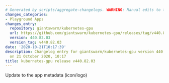 ```yaml
---
# Generated by scripts/aggregate-changelogs. WARNING: Manual edits to this files will be overwritten.
changes_categories:
- Playground Apps
changes_entry:
  repository: giantswarm/kubernetes-gpu
  url: https://github.com/giantswarm/kubernetes-gpu/releases/tag/v440.82.03
  version: 440.82.03
  version_tag: v440.82.03
date: '2020-10-21T10:17:39'
description: Changelog entry for giantswarm/kubernetes-gpu version 440.82.03, published
  on 21 October 2020, 10:17
title: kubernetes-gpu release v440.82.03
---
```


Update to the app metadata (icon/logo)
